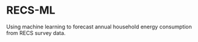 # RECS-ML
Using machine learning to forecast annual household energy consumption from RECS survey data.

